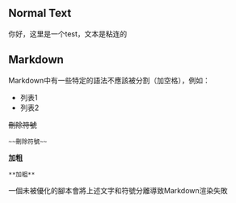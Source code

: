 ## Normal Text

你好，这里是一个test，文本是粘连的

## Markdown

Markdown中有一些特定的語法不應該被分割（加空格），例如：

* 列表1
* 列表2

~~刪除符號~~

```
~~刪除符號~~
```

**加粗**

```
**加粗**
```

一個未被優化的腳本會將上述文字和符號分離導致Markdown渲染失敗
